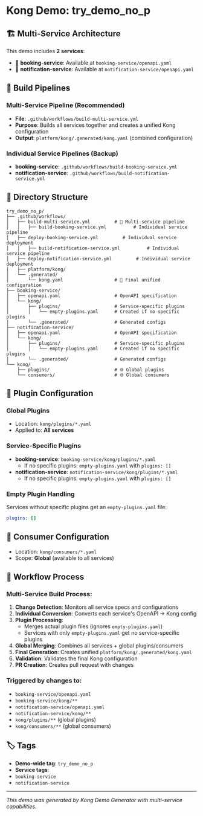 # Kong Demo: try_demo_no_p

## 🏗️ Multi-Service Architecture

This demo includes **2 services**:

- 🔧 **booking-service**: Available at `booking-service/openapi.yaml`
- 🔧 **notification-service**: Available at `notification-service/openapi.yaml`


## 🚀 Build Pipelines

### Multi-Service Pipeline (Recommended)
- **File**: `.github/workflows/build-multi-service.yml`
- **Purpose**: Builds all services together and creates a unified Kong configuration
- **Output**: `platform/kong/.generated/kong.yaml` (combined configuration)

### Individual Service Pipelines (Backup)
- **booking-service**: `.github/workflows/build-booking-service.yml`
- **notification-service**: `.github/workflows/build-notification-service.yml`


## 📁 Directory Structure

```
try_demo_no_p/
├── .github/workflows/
│   ├── build-multi-service.yml         # 🌟 Multi-service pipeline
│   │   ├── build-booking-service.yml          # Individual service pipeline
│   ├── deploy-booking-service.yml         # Individual service deployment
│   │   ├── build-notification-service.yml          # Individual service pipeline
│   ├── deploy-notification-service.yml         # Individual service deployment
│   ├── platform/kong/
│   └── .generated/
│       └── kong.yaml                   # 🎯 Final unified configuration
├── booking-service/
│   ├── openapi.yaml                    # OpenAPI specification
│   └── kong/
│       ├── plugins/                    # Service-specific plugins
│       │   └── empty-plugins.yaml      # Created if no specific plugins
│       └── .generated/                 # Generated configs
├── notification-service/
│   ├── openapi.yaml                    # OpenAPI specification
│   └── kong/
│       ├── plugins/                    # Service-specific plugins
│       │   └── empty-plugins.yaml      # Created if no specific plugins
│       └── .generated/                 # Generated configs
└── kong/
    ├── plugins/                        # 🌐 Global plugins
    └── consumers/                      # 🌐 Global consumers
```

## 🔧 Plugin Configuration

### Global Plugins
- Location: `kong/plugins/*.yaml`
- Applied to: **All services**

### Service-Specific Plugins
- **booking-service**: `booking-service/kong/plugins/*.yaml`
  - If no specific plugins: `empty-plugins.yaml` with `plugins: []`
- **notification-service**: `notification-service/kong/plugins/*.yaml`
  - If no specific plugins: `empty-plugins.yaml` with `plugins: []`


### Empty Plugin Handling
Services without specific plugins get an `empty-plugins.yaml` file:
```yaml
plugins: []
```

## 👥 Consumer Configuration

- Location: `kong/consumers/*.yaml`
- Scope: **Global** (available to all services)

## 🔄 Workflow Process

### Multi-Service Build Process:
1. **Change Detection**: Monitors all service specs and configurations
2. **Individual Conversion**: Converts each service's OpenAPI → Kong config
3. **Plugin Processing**: 
   - Merges actual plugin files (ignores `empty-plugins.yaml`)
   - Services with only `empty-plugins.yaml` get no service-specific plugins
4. **Global Merging**: Combines all services + global plugins/consumers
5. **Final Generation**: Creates unified `platform/kong/.generated/kong.yaml`
6. **Validation**: Validates the final Kong configuration
7. **PR Creation**: Creates pull request with changes

### Triggered by changes to:
- `booking-service/openapi.yaml`
- `booking-service/kong/**`
- `notification-service/openapi.yaml`
- `notification-service/kong/**`
- `kong/plugins/**` (global plugins)
- `kong/consumers/**` (global consumers)

## 🏷️ Tags

- **Demo-wide tag**: `try_demo_no_p`
- **Service tags**: 
- `booking-service`
- `notification-service`


---

*This demo was generated by Kong Demo Generator with multi-service capabilities.*